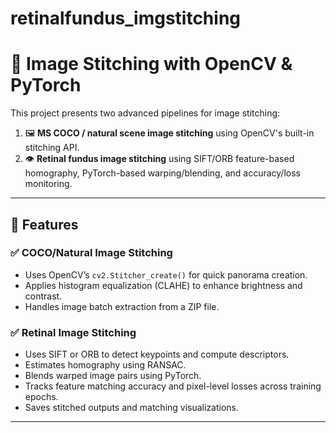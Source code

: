 # retinalfundus_imgstitching
# 🧠 Image Stitching with OpenCV & PyTorch

This project presents two advanced pipelines for image stitching:

1. 🖼️ **MS COCO / natural scene image stitching** using OpenCV's built-in stitching API.
2. 👁️ **Retinal fundus image stitching** using SIFT/ORB feature-based homography, PyTorch-based warping/blending, and accuracy/loss monitoring.

---

## 📌 Features

### ✅ COCO/Natural Image Stitching
- Uses OpenCV’s `cv2.Stitcher_create()` for quick panorama creation.
- Applies histogram equalization (CLAHE) to enhance brightness and contrast.
- Handles image batch extraction from a ZIP file.

### ✅ Retinal Image Stitching
- Uses SIFT or ORB to detect keypoints and compute descriptors.
- Estimates homography using RANSAC.
- Blends warped image pairs using PyTorch.
- Tracks feature matching accuracy and pixel-level losses across training epochs.
- Saves stitched outputs and matching visualizations.

---

